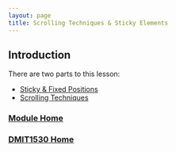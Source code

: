```yaml
---
layout: page
title: Scrolling Techniques & Sticky Elements
---
```

## Introduction
There are two parts to this lesson:
* [Sticky & Fixed Positions](sticky-fixed.md)
* [Scrolling Techniques](scrolling.md)

### [Module Home](../module3.md)
### [DMIT1530 Home](../../)

